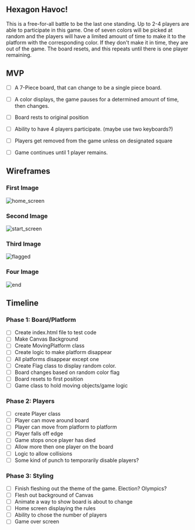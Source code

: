 ## Hexagon Havoc!

This is a free-for-all battle to be the last one standing. Up to 2-4 players are able to participate in this game. One of seven colors will be picked at random and the players will have a limited amount of time to make it to the platform with the corresponding color. If they don't make it in time, they are out of the game. The board resets, and this repeats until there is one player remaining.

## MVP
- [ ] A 7-Piece board, that can change to be a single piece board.
- [ ] A color displays, the game pauses for a determined amount of time, then changes.
- [ ] Board rests to original position
- [ ] Ability to have 4 players participate. (maybe use two keyboards?)
- [ ] Players get removed from the game unless on designated square
- [ ] Game continues until 1 player remains.


## Wireframes

### First Image
![home_screen]

### Second Image
![start_screen]

### Third Image
![flagged]

### Four Image
![end]

[home_screen]: ./wireframes/home_screen.png
[start_screen]: ./wireframes/start_screen.png
[flagged]: ./wireframes/flagged.png
[end]: ./wireframes/end.png

## Timeline

### Phase 1: Board/Platform
- [ ] Create index.html file to test code
- [ ] Make Canvas Background
- [ ] Create MovingPlatform class
- [ ] Create logic to make platform disappear
- [ ] All platforms disappear except one
- [ ] Create Flag class to display random color.
- [ ] Board changes based on random color flag
- [ ] Board resets to first position
- [ ] Game class to hold moving objects/game logic

### Phase 2: Players

- [ ] create Player class
- [ ] Player can move around board
- [ ] Player can move from platform to platform
- [ ] Player falls off edge
- [ ] Game stops once player has died
- [ ] Allow more then one player on the board
- [ ] Logic to allow collisions
- [ ] Some kind of punch to temporarily disable players?

### Phase 3: Styling

- [ ] Finish fleshing out the theme of the game. Election? Olympics?
- [ ] Flesh out background of Canvas
- [ ] Animate a way to show board is about to change
- [ ] Home screen displaying the rules
- [ ] Ability to chose the number of players
- [ ] Game over screen
